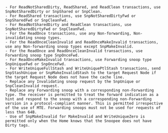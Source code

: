     - For ReadNotSharedDirty, ReadShared, and ReadClean transactions, use SnpNotSharedDirty or SnpShared or SnpClean.
    - For ReadShared transactions, use SnpNotSharedDirtyFwd or SnpSharedFwd or SnpCleanFwd.
    - For ReadNotSharedDirty and ReadClean transactions, use SnpNotSharedDirtyFwd or SnpCleanFwd.
    - For the ReadOnce transactions, use any Non-forwarding, Non-invalidating snoop types.
    - For the ReadOnceCleanInvalid and ReadOnceMakeInvalid transactions, use any Non-forwarding snoop types except SnpMakeInvalid.
    - For the ReadOnce and ReadOnceCleanInvalid transactions, use Forwarding snoop type SnpOnceFwd.
    - For ReadOnceMakeInvalid transactions, use Forwarding snoop type SnpUniqueFwd or SnpOnceFwd.
    - For WriteUniqueFullStash and WriteUniquePtlStash transactions, send SnpStashUnique or SnpMakeInvalidStash to the target Request Node if the target Request Node does not have the cache line.
    - Replace any Invalidating snoop request by the SnpUnique or SnpCleanInvalid request.
    - Replace any Forwarding snoop with a corresponding non-Forwarding type. The receiver is permitted to treat the forward indication as a hint and respond to the snoop with a corresponding non-Forwarding version in a protocol-compliant manner. This is permitted irrespective of the use of MTE. Forwarding snoops must not be used for requests of less than 64B.
    - Use of SnpMakeInvalid for MakeInvalid and WriteUniqueZero is permitted only when the Home knows that the Snoopee does not have Dirty tags.